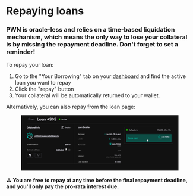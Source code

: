 # Repaying loans

### PWN is **oracle-less** and relies on a **time-based liquidation mechanism**, which means the only way to lose your collateral is by missing the repayment deadline. Don't forget to set a reminder!

To repay your loan:

1. Go to the "Your Borrowing" tab on your [dashboard](https://app.pwn.xyz/#/dashboard/) and find the active loan you want to repay
2. Click the "repay" button
3. Your collateral will be automatically returned to your wallet.

Alternatively, you can also repay from the loan page:

<figure><img src="../../.gitbook/assets/image (11).png" alt=""><figcaption></figcaption></figure>

**⚠️ You are free to repay at any time before the final repayment deadline, and you'll only pay the pro-rata interest due.**
